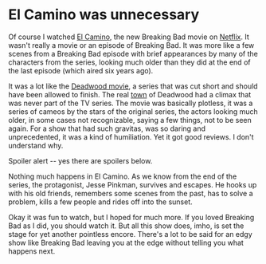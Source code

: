 # El Camino was unnecessary
Of course I watched <a href="https://www.metacritic.com/movie/el-camino-a-breaking-bad-movie">El Camino</a>, the new Breaking Bad movie on <a href="https://www.netflix.com/title/81078819">Netflix</a>. It wasn't really a movie or an episode of Breaking Bad. It was more like a few scenes from a Breaking Bad episode with brief appearances by many of the characters from the series, looking much older than they did at the end of the last episode (which aired six years ago).   

It was a lot like the <a href="https://www.metacritic.com/tv/deadwood-the-movie">Deadwood movie</a>, a series that was cut short and should have been allowed to finish. The real <a href="https://en.wikipedia.org/wiki/Deadwood,_South_Dakota#19th_century">town</a> of Deadwood had a climax that was never part of the TV series. The movie was basically plotless, it was a series of cameos by the stars of the original series, the actors looking much older, in some cases not recognizable, saying a few things, not to be seen again. For a show that had such gravitas, was so daring and unprecedented, it was a kind of humiliation. Yet it got good reviews. I don't understand why.

Spoiler alert -- yes there are spoilers below. 

Nothing much happens in El Camino. As we know from the end of the series, the protagonist, Jesse Pinkman, survives and escapes. He hooks up with his old friends, remembers some scenes from the past, has to solve a problem, kills a few people and rides off into the sunset. 

Okay it was fun to watch, but I hoped for much more. If you loved Breaking Bad as I did, you should watch it. But all this show does, imho, is set the stage for yet another pointless encore. There's a lot to be said for an edgy show like Breaking Bad leaving you at the edge without telling you what happens next.  

